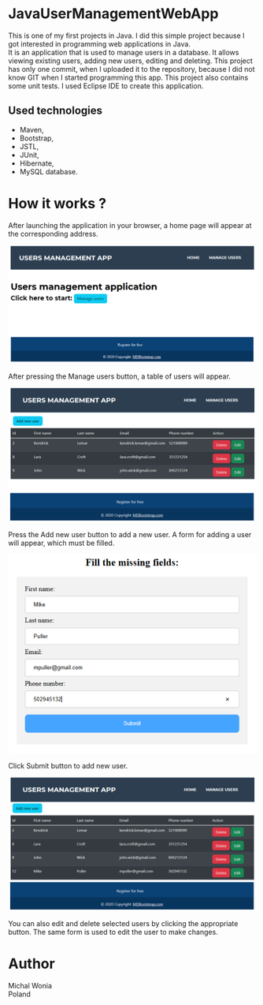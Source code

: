 # JavaUserManagementWebApp

This is one of my first projects in Java. 
I did this simple project because I got interested in programming web applications in Java.  
It is an application that is used to manage users in a database.
It allows viewing existing users, adding new users, editing and deleting. 
This project has only one commit, when I uploaded it to the repository, because I did not know GIT when I started programming this app.
This project also contains some unit tests. I used Eclipse IDE to create this application.

## Used technologies
- Maven,
- Bootstrap,
- JSTL,
- JUnit,
- Hibernate,
- MySQL database.

# How it works ?

After launching the application in your browser, a home page will appear at the corresponding address.

<img src="images/home.png">

After pressing the Manage users button, a table of users will appear.

<img src="images/usersTable.png">

Press the Add new user button to add a new user. 
A form for adding a user will appear, which must be filled. 

<img src="images/addFormFilled.png">

Click Submit button to add new user.

<img src="images/usersTableNewUser.png">

You can also edit and delete selected users by clicking the appropriate button.
The same form is used to edit the user to make changes.

# Author
Michal Wonia </br>
Poland
